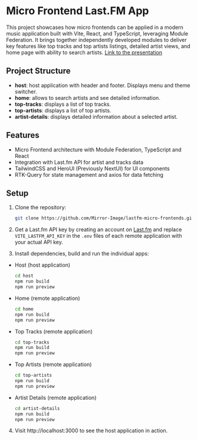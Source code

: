 # Micro Frontend Last.FM App

This project showcases how micro frontends can be applied in a modern music application built with Vite, React, and TypeScript, leveraging Module Federation. It brings together independently developed modules to deliver key features like top tracks and top artists listings, detailed artist views, and home page with ability to search artists. [Link to the presentation](https://docs.google.com/presentation/d/1fHFqcti43R0wpRZ0DLmhQCS3frB2Mghv/edit?usp=sharing&ouid=118293489508414654005&rtpof=true&sd=true)

## Project Structure

- **host**: host application with header and footer. Displays menu and theme switcher.
- **home**: allows to search artists and see detailed information.
- **top-tracks**: displays a list of top tracks.
- **top-artists**: displays a list of top artists.
- **artist-details**: displays detailed information about a selected artist.

## Features

- Micro Frontend architecture with Module Federation, TypeScript and React
- Integration with Last.fm API for artist and tracks data
- TailwindCSS and HeroUI (Previously NextUI) for UI components
- RTK-Query for state management and axios for data fetching

## Setup

1. Clone the repository:

   ```bash
   git clone https://github.com/Mirror-Image/lastfm-micro-frontends.git
   ```
   
2. Get a Last.fm API key by creating an account on [Last.fm](https://www.last.fm/api/account/create) and replace `VITE_LASTFM_API_KEY` in the `.env` files of each remote application with your actual API key.

3. Install dependencies, build and run the individual apps:
- Host (host application)
  ```bash
  cd host
  npm run build
  npm run preview
  ```
- Home (remote application)
  ```bash
  cd home
  npm run build
  npm run preview
  ```
- Top Tracks (remote application)
   ```bash
   cd top-tracks
   npm run build
   npm run preview
   ```
- Top Artists (remote application)
   ```bash
   cd top-artists
   npm run build
   npm run preview
   ```
- Artist Details (remote application)
   ```bash
   cd artist-details
   npm run build
   npm run preview
   ```
4. Visit http://localhost:3000 to see the host application in action.
